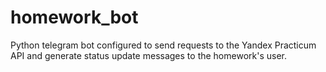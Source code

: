 # homework_bot
Python telegram bot configured to send requests to the Yandex Practicum API and generate status update messages to the homework's user.
